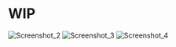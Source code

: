 # WIP
![Screenshot_2](https://github.com/user-attachments/assets/66ffa8f0-043d-4465-acef-4a04a5d08982)
![Screenshot_3](https://github.com/user-attachments/assets/49ede1da-3533-4335-bdff-4302fd8cdaa1)
![Screenshot_4](https://github.com/user-attachments/assets/50ab499a-36ed-410d-87ba-f1c134e73465)
